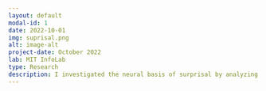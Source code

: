 ```yaml
---
layout: default
modal-id: 1
date: 2022-10-01
img: suprisal.png
alt: image-alt
project-date: October 2022
lab: MIT InfoLab
type: Research
description: I investigated the neural basis of surprisal by analyzing relationship between cognitive activity and surprisal scores, given 55h+ of intracranial recordings and annotated treebank. In this project, we computed word probabilities for our surprisal scores using LSTM, n-gram, and GPT-2 models. Above are raster plots and graphs of the neural voltage activity in the superior temporal gyrus region of the brain for the movie Cars 2. Surprisal was computed as the negative log of word probability, using word probabilities from the GPT-2 language model.
---
```

